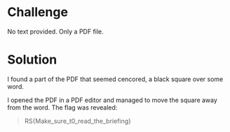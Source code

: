 # Challenge
No text provided. Only a PDF file.

# Solution
I found a part of the PDF that seemed cencored, a black square over some word. 

I opened the PDF in a PDF editor and managed to move the square away from the word. The flag was revealed:
> RS{Make_sure_t0_read_the_briefing}
